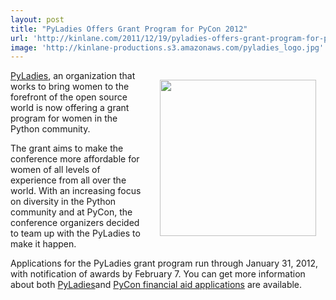 ```yaml
---
layout: post
title: "PyLadies Offers Grant Program for PyCon 2012"
url: 'http://kinlane.com/2011/12/19/pyladies-offers-grant-program-for-pycon-2012/'
image: 'http://kinlane-productions.s3.amazonaws.com/pyladies_logo.jpg'
---
```


<img style="padding: 15px;" src="http://kinlane-productions.s3.amazonaws.com/pyladies_logo.jpg" alt="" width="250" align="right" />[PyLadies][1], an organization that works to bring women to the forefront of the open source world is now offering a grant program for women in the Python community.

The grant aims to make the conference more affordable for women of all levels of experience from all over the world. With an increasing focus on diversity in the Python community and at PyCon, the conference organizers decided to team up with the PyLadies to make it happen.

Applications for the PyLadies grant program run through January 31, 2012, with notification of awards by February 7. You can get more information about both [PyLadies][1]and [PyCon financial aid applications][2] are available.

   [1]: http://pyladies.com/ (PyLadies)
   [2]: https://us.pycon.org/2012/assistance
